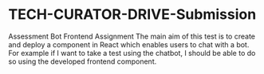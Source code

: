 # TECH-CURATOR-DRIVE-Submission
Assessment Bot Frontend Assignment The main aim of this test is to create and deploy a component in React which enables users to chat with a bot. For example if I want to take a test using the chatbot, I should be able to do so using the developed frontend component.

